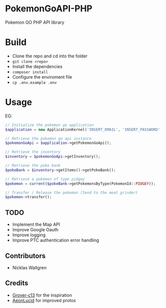 # PokemonGoAPI-PHP
Pokemon GO PHP API library

# Build
  - Clone the repo and cd into the folder
  - `` git clone <repo> ``
  - Install the dependencies
  - `` composer install ``
  - Configure the enviroment file
  - ``cp .env.example .env``

# Usage
EG:
```php
// Initialize the pokemon go application
$application = new ApplicationKernel('INSERT_EMAIL', 'INSERT_PASSWORD', Factory::AUTHENTICATION_TYPE_GOOGLE);

// Retrieve the pokemon go api instance
$pokemonGoApi = $application->getPokemonGoApi();

// Retrieve the inventory
$inventory = $pokemonGoApi->getInventory();

// Retrieve the poke bank
$pokeBank = $inventory->getItems()->getPokeBank();

// Retrieve a pokemon of type pidgey
$pokemon = current($pokeBank->getPokemonsByType(PokemonId::PIDGEY));

// Transfer / Release the pokemon (Send to the meat grinder)
$pokemon->transfer();
```

## TODO
  - Implement the Map API
  - Improve Google Oauth
  - Improve logging
  - Improve PTC authentication error handling


## Contributors
  - Nicklas Wallgren

## Credits
- [Grover-c13](https://github.com/Grover-c13) for the inspiration
- [AeonLucid](https://github.com/AeonLucid/POGOProtos) for improved protos
